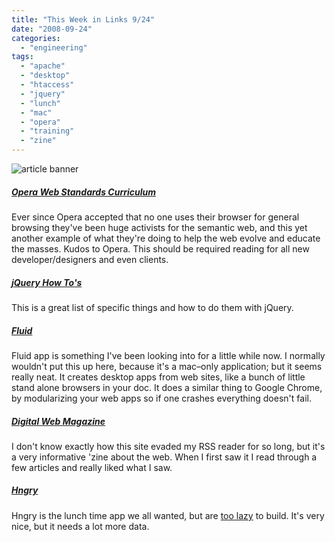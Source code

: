 ```yaml
---
title: "This Week in Links 9/24"
date: "2008-09-24"
categories: 
  - "engineering"
tags: 
  - "apache"
  - "desktop"
  - "htaccess"
  - "jquery"
  - "lunch"
  - "mac"
  - "opera"
  - "training"
  - "zine"
---
```


![article banner](images/this-week-in-links.jpg)

##### [Opera Web Standards Curriculum](http://www.opera.com/wsc/)

Ever since Opera accepted that no one uses their browser for general browsing they've been huge activists for the semantic web, and this yet another example of what they're doing to help the web evolve and educate the masses. Kudos to Opera. This should be required reading for all new developer/designers and even clients.

##### [jQuery How To's](http://jquery.open2space.com/)

This is a great list of specific things and how to do them with jQuery.

##### [Fluid](http://fluidapp.com/)

Fluid app is something I've been looking into for a little while now. I normally wouldn't put this up here, because it's a mac–only application; but it seems really neat. It creates desktop apps from web sites, like a bunch of little stand alone browsers in your doc. It does a similar thing to Google Chrome, by modularizing your web apps so if one crashes everything doesn't fail.

##### [Digital Web Magazine](http://www.digital-web.com/)

I don't know exactly how this site evaded my RSS reader for so long, but it's a very informative 'zine about the web. When I first saw it I read through a few articles and really liked what I saw.

##### [Hngry](http://hngry.com/)

Hngry is the lunch time app we all wanted, but are [too lazy](http://projects.csskarma.com/lunch/) to build. It's very nice, but it needs a lot more data.

